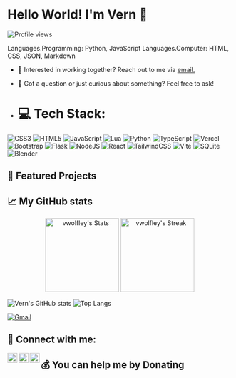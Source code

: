 # Hello World! I'm Vern 👋

![Profile views](https://komarev.com/ghpvc/?username=vwolfley&label=Profile%20views&style=flat)

Languages.Programming: Python, JavaScript
Languages.Computer: HTML, CSS, JSON, Markdown

- 💼 Interested in working together? Reach out to me via <a href="mailto:vern.wolfley@gmail.com">email.</a>
- 💬 Got a question or just curious about something? Feel free to ask!

- # 💻 Tech Stack:
![CSS3](https://img.shields.io/badge/css3-%231572B6.svg?style=for-the-badge&logo=css3&logoColor=white) ![HTML5](https://img.shields.io/badge/html5-%23E34F26.svg?style=for-the-badge&logo=html5&logoColor=white) ![JavaScript](https://img.shields.io/badge/javascript-%23323330.svg?style=for-the-badge&logo=javascript&logoColor=%23F7DF1E) ![Lua](https://img.shields.io/badge/lua-%232C2D72.svg?style=for-the-badge&logo=lua&logoColor=white) ![Python](https://img.shields.io/badge/python-3670A0?style=for-the-badge&logo=python&logoColor=ffdd54) ![TypeScript](https://img.shields.io/badge/typescript-%23007ACC.svg?style=for-the-badge&logo=typescript&logoColor=white) ![Vercel](https://img.shields.io/badge/vercel-%23000000.svg?style=for-the-badge&logo=vercel&logoColor=white) ![Bootstrap](https://img.shields.io/badge/bootstrap-%238511FA.svg?style=for-the-badge&logo=bootstrap&logoColor=white) ![Flask](https://img.shields.io/badge/flask-%23000.svg?style=for-the-badge&logo=flask&logoColor=white) ![NodeJS](https://img.shields.io/badge/node.js-6DA55F?style=for-the-badge&logo=node.js&logoColor=white) ![React](https://img.shields.io/badge/react-%2320232a.svg?style=for-the-badge&logo=react&logoColor=%2361DAFB) ![TailwindCSS](https://img.shields.io/badge/tailwindcss-%2338B2AC.svg?style=for-the-badge&logo=tailwind-css&logoColor=white) ![Vite](https://img.shields.io/badge/vite-%23646CFF.svg?style=for-the-badge&logo=vite&logoColor=white) ![SQLite](https://img.shields.io/badge/sqlite-%2307405e.svg?style=for-the-badge&logo=sqlite&logoColor=white) ![Blender](https://img.shields.io/badge/blender-%23F5792A.svg?style=for-the-badge&logo=blender&logoColor=white)

## 🌟 Featured Projects


## 📈 My GitHub stats
<div class="badges-githubstats">
  <p align="center">
    <img src="https://github-readme-stats.vercel.app/api?username=vwolfley&theme=tokyonight&show_icons=true&hide_border=true&count_private=true" alt="vwolfley's Stats" height="165">
    <img src="https://github-readme-streak-stats.herokuapp.com/?user=vwolfley&theme=tokyonight&hide_border=true" alt="vwolfley's Streak" height="165">
  </p>
</div>

<div class="badges-githubstats">
 
![Vern's GitHub stats](https://github-readme-stats.vercel.app/api?username=vwolfley&show_icons=true)
  ![Top Langs](https://github-readme-stats.vercel.app/api/top-langs/?username=vwolfley)
  
</div>


[![Gmail](https://img.shields.io/badge/Gmail-vern.wolfley@gmail.com-informational?style=flat-square&color=EA4335&logo=gmail&logoColor=white)](mailto:vern.wolfley@gmail.com?subject=Hey!)

<h2> 🤳 Connect with me:</h2>

[<img align="left" alt="VernWolfley | Twitter" width="22px" src="https://cdn.jsdelivr.net/npm/simple-icons@v3/icons/twitter.svg" />][twitter]
[<img align="left" alt="VernWolfley | LinkedIn" width="22px" src="https://cdn.jsdelivr.net/npm/simple-icons@v3/icons/linkedin.svg" />][linkedin]
[<img align="left" alt="VernWolfley | Instagram" width="22px" src="https://cdn.jsdelivr.net/npm/simple-icons@v3/icons/instagram.svg" />][instagram]

[twitter]: https://twitter.com/wolfleyvern
[instagram]: https://www.instagram.com/vwolfley/
[linkedin]: https://www.linkedin.com/in/vern-wolfley-b8322813/

## 💰 You can help me by Donating
<!--
**vwolfley/vwolfley** is a ✨ _special_ ✨ repository because its `README.md` (this file) appears on your GitHub profile.

Here are some ideas to get you started:

- 🔭 I’m currently working on ...
- 🌱 I’m currently learning ...
- 👯 I’m looking to collaborate on ...
- 🤔 I’m looking for help with ...
- 💬 Ask me about ...
- 📫 How to reach me: ...
- 😄 Pronouns: ...
- ⚡ Fun fact: ...
-->
